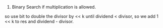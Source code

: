 1. Binary Search if multiplication is allowed.

so use bit to double the divisor by << k until dividend < divisor, so we add 1 << k to res and dividend - divisor. 